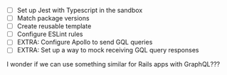 - [ ] Set up Jest with Typescript in the sandbox
- [ ] Match package versions
- [ ] Create reusable template
- [ ] Configure ESLint rules
- [ ] EXTRA: Configure Apollo to send GQL queries
- [ ] EXTRA: Set up a way to mock receiving GQL query responses

I wonder if we can use something similar for
Rails apps with GraphQL???
